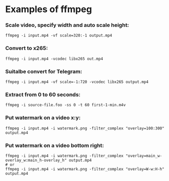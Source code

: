 # Examples of ffmpeg

### Scale video, specify width and auto scale height:
```
ffmpeg -i input.mp4 -vf scale=320:-1 output.mp4
```

### Convert to x265:
```
ffmpeg -i input.mp4 -vcodec libx265 out.mp4
```

### Suitalbe convert for Telegram:
```
ffmpeg -i input.mp4 -vf scale=-1:720 -vcodec libx265 output.mp4
```

### Extract from 0 to 60 seconds:
```
ffmpeg -i source-file.foo -ss 0 -t 60 first-1-min.m4v
```
### Put watermark on a video x:y:
```
ffmpeg -i input.mp4 -i watermark.png -filter_complex "overlay=100:300" output.mp4
```
### Put watermark on a video bottom right:
```
ffmpeg -i input.mp4 -i watermark.png -filter_complex "overlay=main_w-overlay_w:main_h-overlay_h" output.mp4
# or
ffmpeg -i input.mp4 -i watermark.png -filter_complex "overlay=W-w:H-h" output.mp4
```



